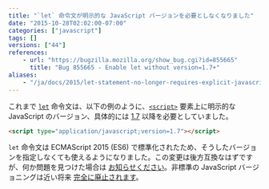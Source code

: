 ```yaml
---
title: "`let` 命令文が明示的な JavaScript バージョンを必要としなくなりました"
date: "2015-10-28T02:02:00-07:00"
categories: ["javascript"]
tags: []
versions: ["44"]
references:
    - url: "https://bugzilla.mozilla.org/show_bug.cgi?id=855665"
      title: "Bug 855665 - Enable let without version=1.7+"
aliases:
    - "/ja/docs/2015/let-statement-no-longer-requires-explicit-javascript-version-in-non-strict-mode/"
---
```

これまで [`let`](https://developer.mozilla.org/docs/Web/JavaScript/Reference/Statements/let) 命令文は、以下の例のように、[`<script>`](https://developer.mozilla.org/docs/Web/HTML/Element/script) 要素上に明示的な JavaScript のバージョン、具体的には [1.7](https://developer.mozilla.org/docs/Web/JavaScript/New_in_JavaScript/1.7) 以降を必要としていました。

```html
<script type="application/javascript;version=1.7"></script>
```

`let` 命令文は ECMAScript 2015 (ES6) で標準化されたため、そうしたバージョンを指定しなくても使えるようになりました。この変更は後方互換なはずですが、何か問題を見つけた場合は [お知らせください](https://www.fxsitecompat.dev/ja/contribute/)。非標準の JavaScript バージョニングは近い将来 [完全に廃止されます](https://www.fxsitecompat.dev/ja/docs/2015/javascript-versions-will-be-retired/)。
